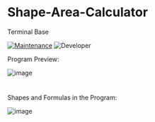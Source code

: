 # Shape-Area-Calculator
Terminal Base

[![Maintenance](https://img.shields.io/badge/Maintained%3F-yes-green.svg)](https://GitHub.com/Naereen/StrapDown.js/graphs/commit-activity)
![Developer](https://img.shields.io/badge/Developer-ChristianJude23-blue)

Program Preview:

![image](https://github.com/ChristianJude23/Shape-Area-Calculator/assets/152279955/3c3eca26-0860-48b2-b875-4d53461b2ee4)


#


Shapes and Formulas in the Program:

![image](https://github.com/ChristianJude23/Shape-Area-Calculator/assets/152279955/b6505bd4-b23a-4bfa-a8e1-14073f006369)

